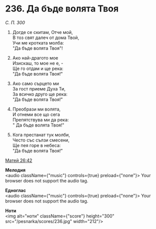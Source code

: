 # 236. Да бъде волята Твоя

_С. П. 300_

1. Догде се скитам, Отче мой,  
В тоз свят далеч от дома Твой,  
Учи ме кротката молба:  
"Да бъде волята Твоя"!

2. Ако най-драгото мое  
Изискаш, то мое не е, -  
Ще го отдам и ще река:  
"Да бъде волята Твоя!"

3. Ако само сърцето ми  
За гост приеме Духа Ти,  
За всичко друго ще река:  
"Да бъде волята Твоя!"

4. Преобрази ми волята,  
И отнеми все що сега  
Препятствува ми да река:  
" Да бъде волята Твоя!"

5. Кога престанат тук молби,  
Често със сълзи смесени,  
Ще пея горе в небеса:  
"Да бъде волята Твоя!"

[Матей 26:42](http://biblia.bg/index.php?k=40&g=26&s=42)

**Мелодия**  
<audio className={"music"} controls={true} preload={"none"}>
    <source src="/pesnarka/mp3/236.mp3" type="audio/mpeg"/>
    Your browser does not support the audio tag.
</audio>

**Едноглас**  
<audio className={"music"} controls={true} preload={"none"}>
    <source src="/pesnarka/transp/236.mp3" type="audio/mpeg"/>
    Your browser does not support the audio tag.
</audio>

**Ноти**  
<img alt="ноти" className={"score"} height="300" src="/pesnarka/scores/236.jpg" width="212"/>
